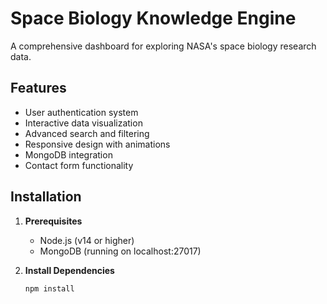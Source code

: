 # Space Biology Knowledge Engine

A comprehensive dashboard for exploring NASA's space biology research data.

## Features

- User authentication system
- Interactive data visualization
- Advanced search and filtering
- Responsive design with animations
- MongoDB integration
- Contact form functionality

## Installation

1. **Prerequisites**
   - Node.js (v14 or higher)
   - MongoDB (running on localhost:27017)

2. **Install Dependencies**
   ```bash
   npm install